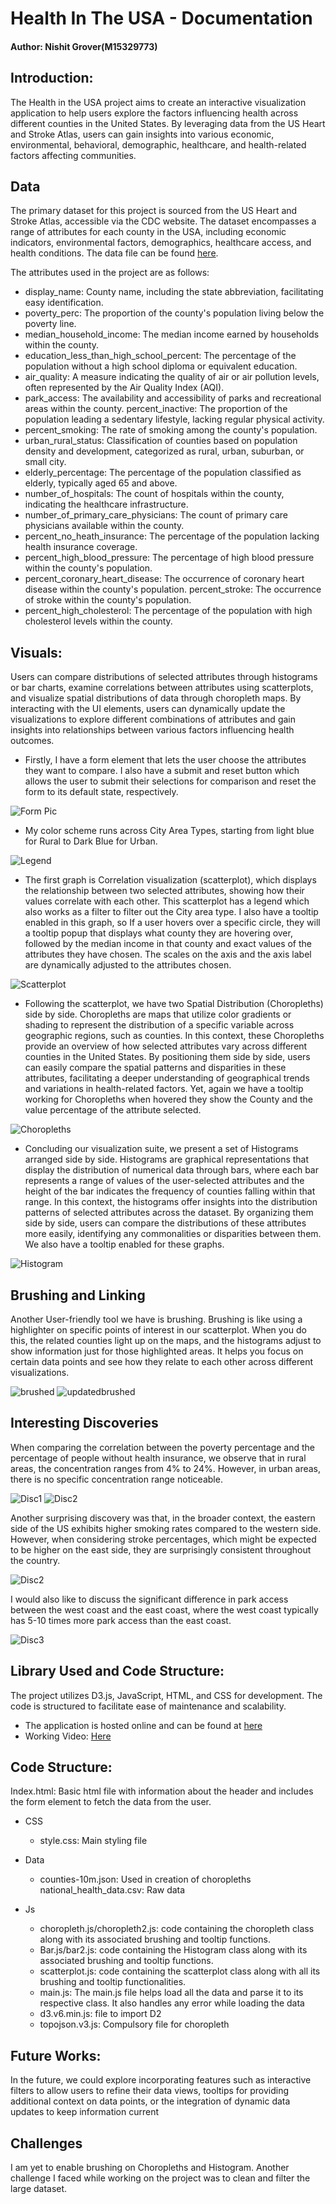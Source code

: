 # Health In The USA - Documentation

#### Author: Nishit Grover(M15329773)

## Introduction:

The Health in the USA project aims to create an interactive visualization application to help users explore the factors influencing health across different counties in the United States. By leveraging data from the US Heart and Stroke Atlas, users can gain insights into various economic, environmental, behavioral, demographic, healthcare, and health-related factors affecting communities.

## Data

The primary dataset for this project is sourced from the US Heart and Stroke Atlas, accessible via the CDC website. The dataset encompasses a range of attributes for each county in the USA, including economic indicators, environmental factors, demographics, healthcare access, and health conditions. The data file can be found [here](https://www.cdc.gov/dhdsp/maps/atlas/index.htm).

The attributes used in the project are as follows:

- display_name: County name, including the state abbreviation, facilitating easy identification.
- poverty_perc: The proportion of the county's population living below the poverty line.
- median_household_income: The median income earned by households within the county.
- education_less_than_high_school_percent: The percentage of the population without a high school diploma or equivalent education.
- air_quality: A measure indicating the quality of air or air pollution levels, often represented by the Air Quality Index (AQI).
- park_access: The availability and accessibility of parks and recreational areas within the county.
  percent_inactive: The proportion of the population leading a sedentary lifestyle, lacking regular physical activity.
- percent_smoking: The rate of smoking among the county's population.
- urban_rural_status: Classification of counties based on population density and development, categorized as rural, urban, suburban, or small city.
- elderly_percentage: The percentage of the population classified as elderly, typically aged 65 and above.
- number_of_hospitals: The count of hospitals within the county, indicating the healthcare infrastructure.
- number_of_primary_care_physicians: The count of primary care physicians available within the county.
- percent_no_heath_insurance: The percentage of the population lacking health insurance coverage.
- percent_high_blood_pressure: The percentage of high blood pressure within the county's population.
- percent_coronary_heart_disease: The occurrence of coronary heart disease within the county's population.
  percent_stroke: The occurrence of stroke within the county's population.
- percent_high_cholesterol: The percentage of the population with high cholesterol levels within the county.

## Visuals:

Users can compare distributions of selected attributes through histograms or bar charts, examine correlations between attributes using scatterplots, and visualize spatial distributions of data through choropleth maps. By interacting with the UI elements, users can dynamically update the visualizations to explore different combinations of attributes and gain insights into relationships between various factors influencing health outcomes.

- Firstly, I have a form element that lets the user choose the attributes they want to compare. I also have a submit and reset button which allows the user to submit their selections for comparison and reset the form to its default state, respectively.

![Form Pic](images/1.png)

- My color scheme runs across City Area Types, starting from light blue for Rural to Dark Blue for Urban.

![Legend](images/2.png)

- The first graph is Correlation visualization (scatterplot), which displays the relationship between two selected attributes, showing how their values correlate with each other.
  This scatterplot has a legend which also works as a filter to filter out the City area type.
  I also have a tooltip enabled in this graph, so If a user hovers over a specific circle, they will a tooltip popup that displays what county they are hovering over, followed by the median income in that county and exact values of the attributes they have chosen.
  The scales on the axis and the axis label are dynamically adjusted to the attributes chosen.

![Scatterplot](images/3.png)

- Following the scatterplot, we have two Spatial Distribution (Choropleths) side by side. Choropleths are maps that utilize color gradients or shading to represent the distribution of a specific variable across geographic regions, such as counties. In this context, these Choropleths provide an overview of how selected attributes vary across different counties in the United States. By positioning them side by side, users can easily compare the spatial patterns and disparities in these attributes, facilitating a deeper understanding of geographical trends and variations in health-related factors. Yet, again we have a tooltip working for Choropleths when hovered they show the County and the value percentage of the attribute selected.

![Choropleths](images/4.png)

- Concluding our visualization suite, we present a set of Histograms arranged side by side. Histograms are graphical representations that display the distribution of numerical data through bars, where each bar represents a range of values of the user-selected attributes and the height of the bar indicates the frequency of counties falling within that range. In this context, the histograms offer insights into the distribution patterns of selected attributes across the dataset. By organizing them side by side, users can compare the distributions of these attributes more easily, identifying any commonalities or disparities between them. We also have a tooltip enabled for these graphs.

![Histogram](images/5.png)

## Brushing and Linking

Another User-friendly tool we have is brushing. Brushing is like using a highlighter on specific points of interest in our scatterplot. When you do this, the related counties light up on the maps, and the histograms adjust to show information just for those highlighted areas. It helps you focus on certain data points and see how they relate to each other across different visualizations.

![brushed](images/6.png)
![updatedbrushed](images/7.png)

## Interesting Discoveries

When comparing the correlation between the poverty percentage and the percentage of people without health insurance, we observe that in rural areas, the concentration ranges from 4% to 24%. However, in urban areas, there is no specific concentration range noticeable.

![Disc1](images/8.png)
![Disc2](images/9.png)


Another surprising discovery was that, in the broader context, the eastern side of the US exhibits higher smoking rates compared to the western side. However, when considering stroke percentages, which might be expected to be higher on the east side, they are surprisingly consistent throughout the country.

![Disc2](images/10.png)

I would also like to discuss the significant difference in park access between the west coast and the east coast, where the west coast typically has 5-10 times more park access than the east coast.

![Disc3](images/11.png)

## Library Used and Code Structure:
   The project utilizes D3.js, JavaScript, HTML, and CSS for development. The code is structured to facilitate ease of maintenance and scalability. 
 * The application is hosted online and can be found at [here](https://app.netlify.com/sites/spectacular-travesseiro-41aff1/overview
   ) 
 * Working Video: [Here](https://mailuc-my.sharepoint.com/:v:/r/personal/grovernt_mail_uc_edu/Documents/VIS%20Spring%2724/Screen%20Recording%202024-02-29%20at%2010.05.40%E2%80%AFPM.mov?csf=1&web=1&nav=eyJyZWZlcnJhbEluZm8iOnsicmVmZXJyYWxBcHAiOiJPbmVEcml2ZUZvckJ1c2luZXNzIiwicmVmZXJyYWxBcHBQbGF0Zm9ybSI6IldlYiIsInJlZmVycmFsTW9kZSI6InZpZXciLCJyZWZlcnJhbFZpZXciOiJNeUZpbGVzTGlua0NvcHkifX0&e=sNhd4f)  

## Code Structure:
   Index.html: Basic html file with information about the header and includes the form element to fetch the data from the user.

- CSS

  - style.css: Main styling file

- Data

  - counties-10m.json: Used in creation of choropleths
    national_health_data.csv: Raw data

- Js
  - choropleth.js/choropleth2.js: code containing the choropleth class along with its associated brushing and tooltip functions.
  - Bar.js/bar2.js: code containing the Histogram class along with its associated brushing and tooltip functions.
  - scatterplot.js: code containing the scatterplot class along with all its brushing and tooltip functionalities.
  - main.js: The main.js file helps load all the data and parse it to its respective class. It also handles any error while loading the data
  - d3.v6.min.js: file to import D2
  - topojson.v3.js: Compulsory file for choropleth

## Future Works:

In the future, we could explore incorporating features such as interactive filters to allow users to refine their data views, tooltips for providing additional context on data points, or the integration of dynamic data updates to keep information current

## Challenges

I am yet to enable brushing on Choropleths and Histogram. Another challenge I faced while working on the project was to clean and filter the large dataset.
